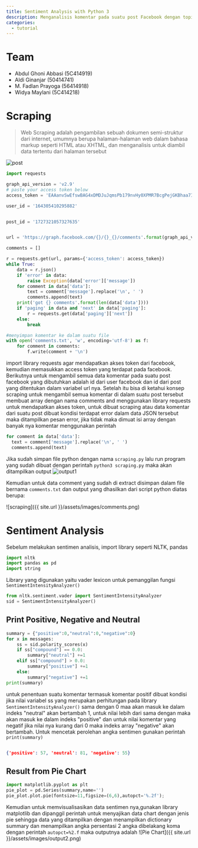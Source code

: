 ```yaml
---
title: Sentiment Analysis with Python 3
description: Menganalisis komentar pada suatu post Facebook dengan topik pornografi menggunakan NLTK(Natural Language Toolkit)
categories:
  - tutorial
---
```


# Team

- Abdul Ghoni Abbasi (5C414919)
- Aldi Ginanjar (50414741)
- M. Fadlan Prayoga (56414918)
- Widya Maylani (5C414218)

# Scraping
>Web Scraping adalah pengambilan sebuah dokumen semi-struktur dari internet, umumnya berupa halaman-halaman web dalam bahasa markup seperti HTML atau XHTML, dan menganalisis untuk diambil data tertentu dari halaman tersebut



![post]({{site.url}}/assets/images/post.png)



```python
import requests

graph_api_version = 'v2.9'
# paste your access token below
access_token = 'EAAanvSwEfswBAG4xDMDJuJqmsPb179nvHy0XPMR7BcgPejGKBhaa7Iy0EaQu2W5PCOA92BcgiZA9nXJCJrFZBzKksVGwMCQHX7oq7lAXsn4YZBObZAZCI9kKa04m0eMsOpNoeZAwveKaZBu2cKQDUfycIM8zjbor0tbSplAABUlwQZDZD'

user_id = '164305410295882'


post_id = '1727321057327635'


url = 'https://graph.facebook.com/{}/{}_{}/comments'.format(graph_api_version, user_id, post_id)

comments = []

r = requests.get(url, params={'access_token': access_token})
while True:
    data = r.json()
    if 'error' in data:
        raise Exception(data['error']['message'])
    for comment in data['data']:
        text = comment['message'].replace('\n', ' ')
        comments.append(text)
    print('got {} comments'.format(len(data['data'])))
    if 'paging' in data and 'next' in data['paging']:
        r = requests.get(data['paging']['next'])
    else:
        break

#menyimpan komentar ke dalam suatu file
with open('comments.txt', 'w', encoding='utf-8') as f:
    for comment in comments:
        f.write(comment + '\n')
```

import library requests agar mendapatkan akses token dari facebook, kemudian memasukkan access token yang terdapat pada facebook. Berikutnya untuk mengambil semua data komentar pada suatu post facebook yang dibutuhkan adalah id dari user facebook dan id dari post  yang ditentukan dalam variabel url nya. Setelah itu bisa di ketahui konsep scraping untuk mengambil semua komentar di dalam suatu post tersebut membuat array dengan nama comments and menggunakan library requests untuk mendapatkan akses token, untuk dibuat scraping atau data komentar dari suatu post dibuat kondisi terdapat error dalam data JSON tersebut maka ditampilkan pesan error, jika tidak maka dimuat isi array dengan banyak nya komentar menggunakan perintah

```python
for comment in data['data']:
  text = comment['message'].replace('\n', ' ')
  comments.append(text)
```
Jika sudah simpan file python dengan nama `scraping.py` lalu run program yang sudah dibuat dengan perintah `python3 scraping.py` maka akan ditampilkan output
![output1]({{site.url}}/assets/images/output1.png)

Kemudian untuk data comment yang sudah di extract disimpan dalam file bernama `comments.txt` dan output yang dhasilkan dari script python diatas berupa:

![scraping]({{ site.url }}/assets/images/comments.png)

# Sentiment Analysis

Sebelum melakukan sentimen analisis, import library seperti NLTK, pandas

```python
import nltk
import pandas as pd
import string
```

Library yang digunakan yaitu vader lexicon untuk pemanggilan fungsi `SentimentIntensityAnalyzer()`
```python
from nltk.sentiment.vader import SentimentIntensityAnalyzer
sid = SentimentIntensityAnalyzer()
```
## Print Positive, Negative and Neutral

```python
summary = {"positive":0,"neutral":0,"negative":0}
for x in messages:
    ss = sid.polarity_scores(x)
    if ss["compound"] == 0.0:
        summary["neutral"] +=1
    elif ss["compound"] > 0.0:
        summary["positive"] +=1
    else:
        summary["negative"] +=1
print(summary)
```

untuk penentuan suatu komentar termasuk komentar positif dibuat kondisi jika nilai variabel ss yang merupakan perhitungan pada library `SentimentIntensityAnalyzer()` sama dengan 0 maa akan masuk ke dalam indeks "neutral" akan bertambah 1, untuk nilai lebih dari sama dengan maka akan masuk ke dalam indeks "positive" dan untuk nilai komentar yang negatif jika nilai nya kurang dari 0 maka indeks array "negative" akan bertambah. Untuk mencetak perolehan angka sentimen gunakan perintah `print(summary)`

```json

{'positive': 57, 'neutral': 81, 'negative': 55}
```


## Result from Pie Chart

```python
import matplotlib.pyplot as plt
pie_plot = pd.Series(summary,name='')
pie_plot.plot.pie(fontsize=11,figsize=(6,6),autopct='%.2f');
```

Kemudian untuk memvisualisasikan data sentimen nya,gunakan library matplotlib dan dipanggil perintah untuk menyajikan data chart dengan jenis pie sehingga data yang ditampilkan dengan menampilkan dictionary summary dan menampilkan angka persentasi 2 angka dibelakang koma dengan perintah `autopct=%2.f` maka outputnya adalah
![Pie Chart]({{ site.url }}/assets/images/output2.png)
